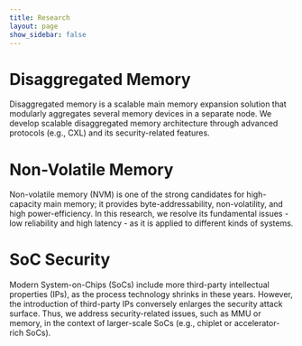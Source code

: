 ```yaml
---
title: Research
layout: page
show_sidebar: false
---
```


# Disaggregated Memory
Disaggregated memory is a scalable main memory expansion solution that modularly aggregates several memory devices in a separate node. We develop scalable disaggregated memory architecture through advanced protocols (e.g., CXL) and its security-related features.


# Non-Volatile Memory
Non-volatile memory (NVM) is one of the strong candidates for high-capacity main memory; it provides byte-addressability, non-volatility, and high power-efficiency. In this research, we resolve its fundamental issues - low reliability and high latency - as it is applied to different kinds of systems.


# SoC Security
Modern System-on-Chips (SoCs) include more third-party intellectual properties (IPs), as the process technology shrinks in these years. However, the introduction of third-party IPs conversely enlarges the security attack surface. Thus, we address security-related issues, such as MMU or memory, in the context of larger-scale SoCs (e.g., chiplet or accelerator-rich SoCs).

